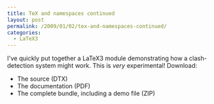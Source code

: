 ```yaml
---
title: TeX and namespaces continued
layout: post
permalink: /2009/01/02/tex-and-namespaces-continued/
categories:
  - LaTeX3
---
```

I've quickly put together a LaTeX3 module demonstrating how a clash-detection system might work. This is _very_ experimental! Download:


- The source (DTX)
- The documentation (PDF)
- The complete bundle, including a demo file (ZIP)

